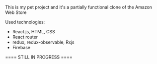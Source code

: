 This is my pet project and it's a partially functional clone of the Amazon Web Store

Used technologies:
 - React.js, HTML, CSS
 - React router
 - redux, redux-observable, Rxjs
 - Firebase

==== STILL IN PROGRESS ====